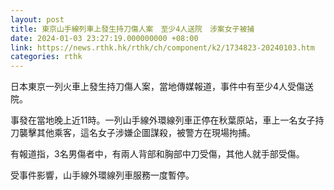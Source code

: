 ```yaml
---
layout: post
title: 東京山手線列車上發生持刀傷人案　至少4人送院　涉案女子被捕
date: 2024-01-03 23:27:19.000000000 +08:00
link: https://news.rthk.hk/rthk/ch/component/k2/1734823-20240103.htm
categories: rthk
---
```


日本東京一列火車上發生持刀傷人案，當地傳媒報道，事件中有至少4人受傷送院。

事發在當地晚上近11時。一列山手線外環線列車正停在秋葉原站，車上一名女子持刀襲擊其他乘客，這名女子涉嫌企圖謀殺，被警方在現場拘捕。

有報道指，3名男傷者中，有兩人背部和胸部中刀受傷，其他人就手部受傷。

受事件影響，山手線外環線列車服務一度暫停。
